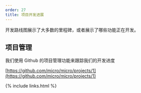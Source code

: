 ```yaml
---
order: 27
title: 项目开发进展
---
```


开发路线图展示了大多数的里程碑，或者展示了哪些功能正在开发。

## 项目管理

我们使用 Github 的项目管理功能来跟踪我们的开发进度

[https://github.com/micro/micro/projects/1](https://github.com/micro/micro/projects/1)

{% include links.html %}
